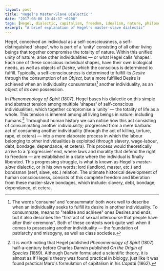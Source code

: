 ```yaml
---
layout: post
title: "Hegel's Master-Slave Dialectic "
date: "2017-08-06 10:44:37 +0200"
tags: [Hegel, dialectic, capitalism, freedom, idealism, nature, philosophy]
excerpt: "A brief explanation of Hegel's master-slave dialectic"
---
```


Hegel, conceived an individual as a self-consciousness, a self-distinguished 'shape', who is part of a 'unity' consisting of all other living beings that together compromise the totality of nature. Within this unified unity of nature, arise other individualities — or what Hegel calls 'shapes'. Each one of these conscious individual shapes, have their own biological needs, as well as objects of _Desire_, which the conscious is determined to fulfill. Typically, a self-consciousness is determined to fulfill its *Desire* through the consumption of an *Object*, but a more fulfilled Desire is achieved when an individuality consummates[^note1] another individuality, as an object of *its own* possession.

In *Phenomenology of Spirit* (1807), Hegel bases his dialectic on this simple and abstract tension among multiple 'shapes' of self-conscious individualities, which together compromise a 'unity' — the totality of life as a whole. This tension is inherent among all living beings in nature, including humans.[^note2] Throughout human history we can notice how this act consisting of consummating another individuality; progressed from a mere barbaric act of consuming another individuality (through the act of killing, torture, rape, et cetera) — into a more elaborate process in which the labour belonging to other individualities is exploited (through slavery, wage-labour, debt, bondage, dependance, et cetera). This process would theoretically arrive to a 'progressive' end, where laws and morality that defend the right to freedom — are established in a state where the individual is finally liberated. This progressing struggle, is what is known as Hegel's *master-slave* dialectic, or in his own words: lord (landlord, master, etc.) and bondsman (serf, slave, etc.) relation. The ultimate historical development of human consciousness, consists of this complete freedom and liberation from these master-slave bondages, which include: slavery, debt, bondage, dependance, et cetera.

[^note1]: The words 'consume' and 'consummate' both work well to describe when an individuality seeks to fulfill its desire in another individuality. To consummate, means to "realize and achieve" ones Desires and ends, but it also describes the "first act of sexual intercourse that people have after their ceremony". Both of these contexts work quite well when it comes to possessing another individuality — the foundation of patriarchy and misogyny, as well as class societies.

[^note2]: It is worth noting that Hegel published *Phenomenology of Spirit* (1807) half-a-century before Charles Darwin published _On the Origin of Species_ (1859). Although Darwin formulated a scientific theory, it is almost as if Hegel's theory was found practical in biology, just like it was found practical Marx's formulation of capitalism in his _Capital_ (1862).
